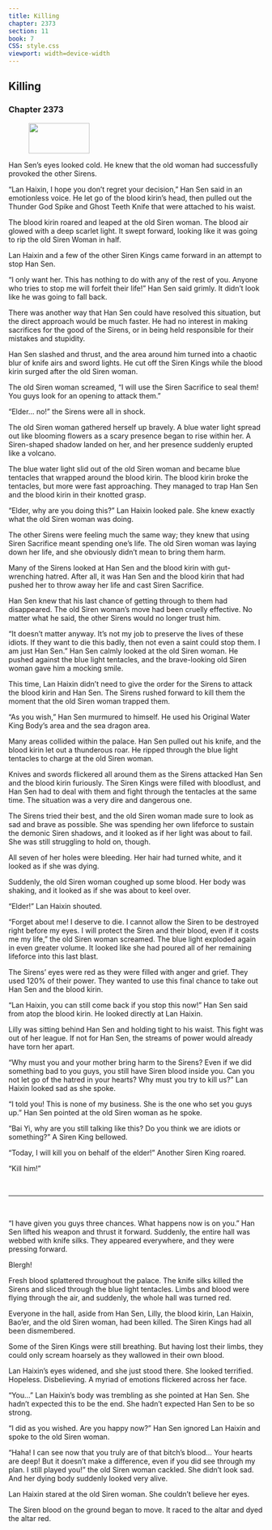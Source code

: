 ```yaml
---
title: Killing
chapter: 2373
section: 11
book: 7
CSS: style.css
viewport: width=device-width
---
```


## Killing

### Chapter 2373

<figure>
	<img src="../Images/gem.gif" alt="" id="gem" width="120" height="60" />
</figure>

Han Sen’s eyes looked cold. He knew that the old woman had successfully provoked the other Sirens.

“Lan Haixin, I hope you don’t regret your decision,” Han Sen said in an emotionless voice. He let go of the blood kirin’s head, then pulled out the Thunder God Spike and Ghost Teeth Knife that were attached to his waist.

The blood kirin roared and leaped at the old Siren woman. The blood air glowed with a deep scarlet light. It swept forward, looking like it was going to rip the old Siren Woman in half.

Lan Haixin and a few of the other Siren Kings came forward in an attempt to stop Han Sen.

“I only want her. This has nothing to do with any of the rest of you. Anyone who tries to stop me will forfeit their life!” Han Sen said grimly. It didn’t look like he was going to fall back.

There was another way that Han Sen could have resolved this situation, but the direct approach would be much faster. He had no interest in making sacrifices for the good of the Sirens, or in being held responsible for their mistakes and stupidity.

Han Sen slashed and thrust, and the area around him turned into a chaotic blur of knife airs and sword lights. He cut off the Siren Kings while the blood kirin surged after the old Siren woman.

The old Siren woman screamed, “I will use the Siren Sacrifice to seal them! You guys look for an opening to attack them.”

“Elder… no!” the Sirens were all in shock.

The old Siren woman gathered herself up bravely. A blue water light spread out like blooming flowers as a scary presence began to rise within her. A Siren-shaped shadow landed on her, and her presence suddenly erupted like a volcano.

The blue water light slid out of the old Siren woman and became blue tentacles that wrapped around the blood kirin. The blood kirin broke the tentacles, but more were fast approaching. They managed to trap Han Sen and the blood kirin in their knotted grasp.

“Elder, why are you doing this?” Lan Haixin looked pale. She knew exactly what the old Siren woman was doing.

The other Sirens were feeling much the same way; they knew that using Siren Sacrifice meant spending one’s life. The old Siren woman was laying down her life, and she obviously didn’t mean to bring them harm.

Many of the Sirens looked at Han Sen and the blood kirin with gut-wrenching hatred. After all, it was Han Sen and the blood kirin that had pushed her to throw away her life and cast Siren Sacrifice.

Han Sen knew that his last chance of getting through to them had disappeared. The old Siren woman’s move had been cruelly effective. No matter what he said, the other Sirens would no longer trust him.

“It doesn’t matter anyway. It’s not my job to preserve the lives of these idiots. If they want to die this badly, then not even a saint could stop them. I am just Han Sen.” Han Sen calmly looked at the old Siren woman. He pushed against the blue light tentacles, and the brave-looking old Siren woman gave him a mocking smile.

This time, Lan Haixin didn’t need to give the order for the Sirens to attack the blood kirin and Han Sen. The Sirens rushed forward to kill them the moment that the old Siren woman trapped them.

“As you wish,” Han Sen murmured to himself. He used his Original Water King Body’s area and the sea dragon area.

Many areas collided within the palace. Han Sen pulled out his knife, and the blood kirin let out a thunderous roar. He ripped through the blue light tentacles to charge at the old Siren woman.

Knives and swords flickered all around them as the Sirens attacked Han Sen and the blood kirin furiously. The Siren Kings were filled with bloodlust, and Han Sen had to deal with them and fight through the tentacles at the same time. The situation was a very dire and dangerous one.

The Sirens tried their best, and the old Siren woman made sure to look as sad and brave as possible. She was spending her own lifeforce to sustain the demonic Siren shadows, and it looked as if her light was about to fail. She was still struggling to hold on, though.

All seven of her holes were bleeding. Her hair had turned white, and it looked as if she was dying.

Suddenly, the old Siren woman coughed up some blood. Her body was shaking, and it looked as if she was about to keel over.

“Elder!” Lan Haixin shouted.

“Forget about me! I deserve to die. I cannot allow the Siren to be destroyed right before my eyes. I will protect the Siren and their blood, even if it costs me my life,” the old Siren woman screamed. The blue light exploded again in even greater volume. It looked like she had poured all of her remaining lifeforce into this last blast.

The Sirens’ eyes were red as they were filled with anger and grief. They used 120% of their power. They wanted to use this final chance to take out Han Sen and the blood kirin.

“Lan Haixin, you can still come back if you stop this now!” Han Sen said from atop the blood kirin. He looked directly at Lan Haixin.

Lilly was sitting behind Han Sen and holding tight to his waist. This fight was out of her league. If not for Han Sen, the streams of power would already have torn her apart.

“Why must you and your mother bring harm to the Sirens? Even if we did something bad to you guys, you still have Siren blood inside you. Can you not let go of the hatred in your hearts? Why must you try to kill us?” Lan Haixin looked sad as she spoke.

“I told you! This is none of my business. She is the one who set you guys up.” Han Sen pointed at the old Siren woman as he spoke.

“Bai Yi, why are you still talking like this? Do you think we are idiots or something?” A Siren King bellowed.

“Today, I will kill you on behalf of the elder!” Another Siren King roared.

“Kill him!”

<br>

*****

<br>

“I have given you guys three chances. What happens now is on you.” Han Sen lifted his weapon and thrust it forward. Suddenly, the entire hall was webbed with knife silks. They appeared everywhere, and they were pressing forward.

Blergh!

Fresh blood splattered throughout the palace. The knife silks killed the Sirens and sliced through the blue light tentacles. Limbs and blood were flying through the air, and suddenly, the whole hall was turned red.

Everyone in the hall, aside from Han Sen, Lilly, the blood kirin, Lan Haixin, Bao’er, and the old Siren woman, had been killed. The Siren Kings had all been dismembered.

Some of the Siren Kings were still breathing. But having lost their limbs, they could only scream hoarsely as they wallowed in their own blood.

Lan Haixin’s eyes widened, and she just stood there. She looked terrified. Hopeless. Disbelieving. A myriad of emotions flickered across her face.

“You…” Lan Haixin’s body was trembling as she pointed at Han Sen. She hadn’t expected this to be the end. She hadn’t expected Han Sen to be so strong.

“I did as you wished. Are you happy now?” Han Sen ignored Lan Haixin and spoke to the old Siren woman.

“Haha! I can see now that you truly are of that bitch’s blood… Your hearts are deep! But it doesn’t make a difference, even if you did see through my plan. I still played you!” the old Siren woman cackled. She didn’t look sad. And her dying body suddenly looked very alive.

Lan Haixin stared at the old Siren woman. She couldn’t believe her eyes.

The Siren blood on the ground began to move. It raced to the altar and dyed the altar red.
